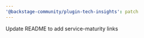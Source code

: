 ```yaml
---
'@backstage-community/plugin-tech-insights': patch
---
```


Update README to add service-maturity links
